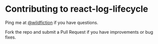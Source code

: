 # Contributing to react-log-lifecycle

Ping me at [@wildfiction](https://twitter.com/wildfiction) if you have questions.

Fork the repo and submit a Pull Request if you have improvements or bug fixes.
